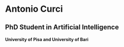 # Antonio Curci
## PhD Student in Artificial Intelligence

#### University of Pisa and University of Bari
